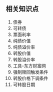 ## 相关知识点
1. 债券
2. 可转债
3. 票面利率
4. 纯债价值
5. 纯债溢价率
6. 转股价值
7. 转股溢价率
8. 工具-东方财富网
9. 强制赎回触发条件
10. 转股价格下调条件
11. 可转股日期